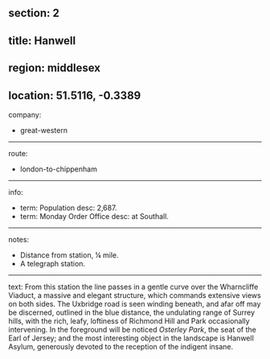 section: 2
----
title: Hanwell
----
region: middlesex
----
location: 51.5116, -0.3389
----
company:
- great-western
----
route:
- london-to-chippenham
----
info:
- term: Population
  desc: 2,687.
- term: Monday Order Office
  desc: at Southall.
----
notes:
- Distance from station, ¼ mile.
- A telegraph station.
----
text: From this station the line passes in a gentle curve over the Wharncliffe Viaduct, a massive and elegant structure, which commands extensive views on both sides. The Uxbridge road is seen winding beneath, and afar off may be discerned, outlined in the blue distance, the undulating range of Surrey hills, with the rich, leafy, loftiness of Richmond Hill and Park occasionally intervening. In the foreground will be noticed *Osterley Park*, the seat of the Earl of Jersey; and the most interesting object in the landscape is Hanwell Asylum, generously devoted to the reception of the indigent insane.
